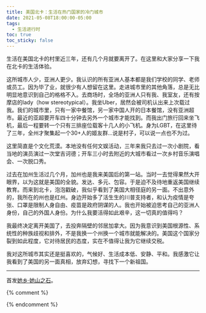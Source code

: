 ```yaml
---
title: 美国北卡：生活在热门国家的冷门城市
date: 2021-05-08T18:00:00-05:00
tags:
  - 生活进行时
toc: true
toc_sticky: false
---
```


生活在美国北卡的村里近三年，还有几个月就要离开了。在这里和大家分享一下我在北卡的生活体验。
<!--more-->

这所城市人少，亚洲人更少。我认识的所有亚洲人基本都是我们学校的同学、老师或员工。因为毕了业，就很少有人想留在这里。走进城市里的其他角落，总是无比明显地意识到自己的格格不入。去商场时，全场的亚洲人只有我、我室友，还有按摩店的lady（how stereotypical）。我坐Uber，居然会被司机认出来上次载过我。我们的城市里，只有一家中餐馆，另一家中国人开的日本餐馆，没有亚洲超市。最近的亚超要开车四十分钟去另外一个城市才能找到。而我出门旅行回来坐飞机，最后一程要转一个只有三排座位载客十几人的小飞机。身为LGBT，在这里待了三年，全州才聚集起一个30+人的姬友群…说是村子，可以说一点也不为过。

这里简直是个文化荒漠。本地没有任何文娱活动，三年来我只去过一次小剧院，看当地的演员演过一次堂吉诃德；开车三小时去附近的大城市看过一次乡村音乐演唱会、一次脱口秀。

过去在加州生活过几个月，加州也是我来美国后的第一站。当时一去觉得果然大开眼界，以为这就是美国的全貌。发达、多元、包容。于是迫不及待地重返美国继续教育。而来到北卡，泡泡戳破，我似乎看到了美国大相径庭的另一面。不出意外的，我所在的州也是红州。身边开始多了活生生的川普支持者，和认为疫情是夸张、口罩是限制人身自由、疫苗是政府阴谋的人。我也开始被迫思考自己的亚洲人身份，自己的外国人身份。为什么我要活得如此艰辛，这一切真的值得吗？

我最终决定离开美国了，去投奔隔壁的邻居加拿大。因为我意识到美国根源性、系统性的种族歧视和排外，不是我换一个州换一个城市就能解决的。美国这个国家分裂到如此程度，它对待居民的态度，实在不值得让我为它继续交税。

我对这所城市其实还是挺喜欢的，气候好、生活成本低、安静、平和。我感激它让我看到了美国的另一面真相，放弃幻想，寻找下一个新祖国。

---
首发[她乡·她山之石](https://womenoverseas.com/t/topic/15931)。

{% comment %}

{% endcomment %}

